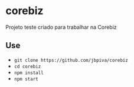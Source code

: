 # corebiz
 Projeto teste criado para trabalhar na Corebiz
 
## Use

- `git clone https://github.com/jbpiva/corebiz`
- `cd corebiz`
- `npm install`
- `npm start`
